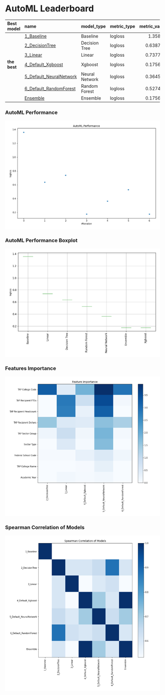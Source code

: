 # AutoML Leaderboard

| Best model   | name                                                         | model_type     | metric_type   |   metric_value |   train_time |
|:-------------|:-------------------------------------------------------------|:---------------|:--------------|---------------:|-------------:|
|              | [1_Baseline](1_Baseline/README.md)                           | Baseline       | logloss       |       1.35895  |         1.42 |
|              | [2_DecisionTree](2_DecisionTree/README.md)                   | Decision Tree  | logloss       |       0.638737 |        26.51 |
|              | [3_Linear](3_Linear/README.md)                               | Linear         | logloss       |       0.737755 |        15.63 |
| **the best** | [4_Default_Xgboost](4_Default_Xgboost/README.md)             | Xgboost        | logloss       |       0.175651 |        40.78 |
|              | [5_Default_NeuralNetwork](5_Default_NeuralNetwork/README.md) | Neural Network | logloss       |       0.364518 |         9.07 |
|              | [6_Default_RandomForest](6_Default_RandomForest/README.md)   | Random Forest  | logloss       |       0.527478 |        18.71 |
|              | [Ensemble](Ensemble/README.md)                               | Ensemble       | logloss       |       0.175651 |         0.52 |

### AutoML Performance
![AutoML Performance](ldb_performance.png)

### AutoML Performance Boxplot
![AutoML Performance Boxplot](ldb_performance_boxplot.png)

### Features Importance
![features importance across models](features_heatmap.png)



### Spearman Correlation of Models
![models spearman correlation](correlation_heatmap.png)

